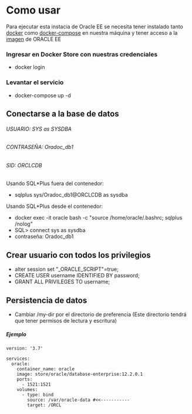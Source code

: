 # Como usar

Para ejecutar esta instacia de Oracle EE se necesita tener instalado tanto [docker](https://docs.docker.com/install/) como [docker-compose](https://docs.docker.com/compose/install/) en nuestra máquina y tener acceso a la [imagen](https://hub.docker.com/_/oracle-database-enterprise-edition) de ORACLE EE

### Ingresar en Docker Store con nuestras credenciales

- docker login

### Levantar el servicio

- docker-compose up -d
 
## Conectarse a la base de datos

###### USUARIO: SYS as SYSDBA
###### CONTRASEÑA: Oradoc_db1
###### SID: ORCLCDB

Usando SQL*Plus fuera del contenedor:

- sqlplus sys/Oradoc_db1@ORCLCDB as sysdba

Usando SQL*Plus desde el contenedor:

- docker exec -it oracle bash -c "source /home/oracle/.bashrc; sqlplus /nolog"
- SQL> connect sys as sysdba
- contraseña: Oradoc_db1

## Crear usuario con todos los privilegios
- alter session set "_ORACLE_SCRIPT"=true;
- CREATE USER username IDENTIFIED BY password;
- GRANT ALL PRIVILEGES TO username;

## Persistencia de datos
- Cambiar /my-dir por el directorio de preferencia (Este directorio tendrá que tener permisos de lectura y escritura)
  
##### Ejemplo
    version: '3.7'

    services:
      oracle:
        container_name: oracle
        image: store/oracle/database-enterprise:12.2.0.1
        ports:
          - 1521:1521
        volumes:
          - type: bind
            source: /var/oracle-data #<<-----------
            target: /ORCL
